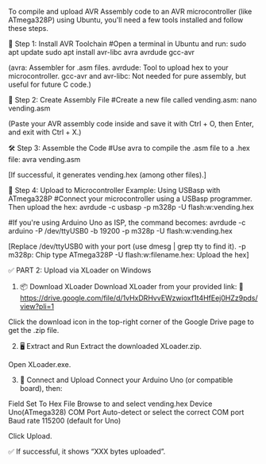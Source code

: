 To compile and upload AVR Assembly code to an AVR microcontroller (like ATmega328P) using Ubuntu, you'll need a few tools installed and follow these steps.

🧰 Step 1: Install AVR Toolchain
#Open a terminal in Ubuntu and run:
sudo apt update
sudo apt install avr-libc avra avrdude gcc-avr

(avra: Assembler for .asm files.
avrdude: Tool to upload hex to your microcontroller.
gcc-avr and avr-libc: Not needed for pure assembly, but useful for future C code.)

📁 Step 2: Create Assembly File
#Create a new file called vending.asm:
nano vending.asm

(Paste your AVR assembly code inside and save it with Ctrl + O, then Enter, and exit with Ctrl + X.)

🛠️ Step 3: Assemble the Code
#Use avra to compile the .asm file to a .hex file:
avra vending.asm

[If successful, it generates vending.hex (among other files).]

🔌 Step 4: Upload to Microcontroller
Example: Using USBasp with ATmega328P
#Connect your microcontroller using a USBasp programmer. Then upload the hex:
avrdude -c usbasp -p m328p -U flash:w:vending.hex

#If you're using Arduino Uno as ISP, the command becomes:
avrdude -c arduino -P /dev/ttyUSB0 -b 19200 -p m328p -U flash:w:vending.hex

[Replace /dev/ttyUSB0 with your port (use dmesg | grep tty to find it).
-p m328p: Chip type ATmega328P
-U flash:w:filename.hex: Upload the hex]

✅ PART 2: Upload via XLoader on Windows
1. 📦 Download XLoader
Download XLoader from your provided link:
🔗 https://drive.google.com/file/d/1vHxDRHvvEWzwioxf1t4HfEej0HZz9pds/view?pli=1

Click the download icon in the top-right corner of the Google Drive page to get the .zip file.

2. 🖥️ Extract and Run
Extract the downloaded XLoader.zip.

Open XLoader.exe.

3. 🔌 Connect and Upload
Connect your Arduino Uno (or compatible board), then:

Field	Set To
Hex File	Browse to and select vending.hex
Device	Uno(ATmega328)
COM Port	Auto-detect or select the correct COM port
Baud rate	115200 (default for Uno)

Click Upload.

✅ If successful, it shows “XXX bytes uploaded”.
